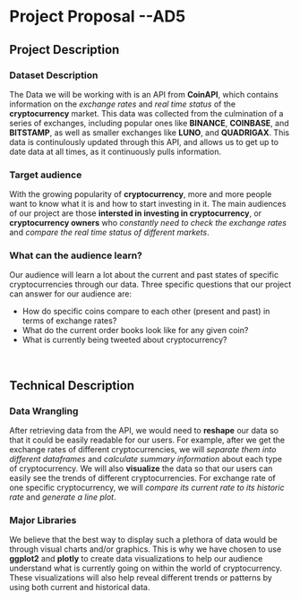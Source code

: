 # Project Proposal --AD5

## Project Description

### Dataset Description
The Data we will be working with is an API from **CoinAPI**, which contains information on the _exchange rates_ and _real time status_ of the **cryptocurrency** market. This data was collected from the culmination of a series of exchanges, including popular ones like **BINANCE**, **COINBASE**, and **BITSTAMP**, as well as smaller exchanges like **LUNO**, and **QUADRIGAX**. This data is continulously updated through this API, and allows us to get up to date data at all times, as it continuously pulls information. 

### Target audience
With the growing popularity of **cryptocurrency**, more and more people want to know what it is and how to start investing in it. The main audiences of our project are those **intersted in investing in cryptocurrency**, or **cryptocurrency owners** who _constantly need to check the exchange rates_ and _compare the real time status of different markets_.

### What can the audience learn?
Our audience will learn a lot about the current and past states of specific cryptocurrencies through our data. Three specific questions that our project can answer for our audience are: 
- How do specific coins compare to each other (present and past) in terms of exchange rates?
- What do the current order books look like for any given coin? 
- What is currently being tweeted about cryptocurrency?


&nbsp;


## Technical Description

### Data Wrangling
After retrieving data from the API, we would need to **reshape** our data so that it could be easily readable for our users. For example, after we get the exchange rates of different cryptocurrencies, we will _separate them into different dataframes_ and _calculate summary information_ about each type of cryptocurrency. We will also **visualize** the data so that our users can easily see the trends of different cryptocurrencies. For exchange rate of one specific cryptocurrency, we will _compare its current rate to its historic rate_ and _generate a line plot_.

### Major Libraries
 
We believe that the best way to display such a plethora of data would be through visual charts and/or graphics. This is why we have chosen to use **ggplot2** and **plotly** to create data visualizations to help our audience understand what is currently going on within the world of cryptocurrency. These visualizations will also help reveal different trends or patterns by using both current and historical data. 